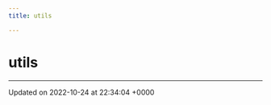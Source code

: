 ```yaml
---
title: utils

---
```


# utils








-------------------------------

Updated on 2022-10-24 at 22:34:04 +0000